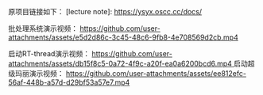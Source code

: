 原项目链接如下：
[lecture note]: https://ysyx.oscc.cc/docs/

批处理系统演示视频：
[https://github.com/user-attachments/assets/e5d2d86c-3c45-48c6-9fb8-4e708569d2cb.mp4
](https://github.com/user-attachments/assets/e5d2d86c-3c45-48c6-9fb8-4e708569d2cb
)

启动RT-thread演示视频：
[https://github.com/user-attachments/assets/db15f8c5-0a72-4f9c-a20f-ea0a6200bcd6.mp4
](https://github.com/user-attachments/assets/db15f8c5-0a72-4f9c-a20f-ea0a6200bcd6
)
启动超级玛丽演示视频：
[https://github.com/user-attachments/assets/ee812efc-56af-448b-a57d-d29bf53a57e7.mp4
](https://github.com/user-attachments/assets/ee812efc-56af-448b-a57d-d29bf53a57e7
)
